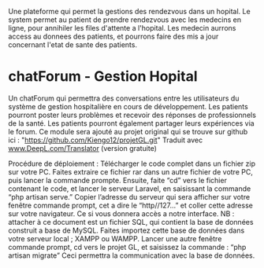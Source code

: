 Une plateforme qui permet la gestions des rendezvous dans un hopital. Le system permet au patient de prendre rendezvous avec les medecins en ligne, pour annihiler les files d'attente a l'hopital. Les medecin aurrons access au donnees des patients, et pourrons faire des mis a jour concernant l'etat de sante des patients.

# chatForum - Gestion Hopital
 Un chatForum qui permettra des conversations entre les utilisateurs du système de gestion hospitalière en cours de développement. Les patients pourront poster leurs problèmes et recevoir des réponses de professionnels de la santé. Les patients pourront également partager leurs expériences via le forum. Ce module sera ajouté au projet original qui se trouve sur github ici : "https://github.com/Kiengo12/projetGL.git"  Traduit avec www.DeepL.com/Translator (version gratuite)

Procédure de déploiement :
Télécharger le code complet dans un fichier zip sur votre PC. 
Faites extraire ce fichier rar dans un autre fichier de votre PC, puis lancer la commande prompte. 
Ensuite, faite “cd” vers le fichier contenant le code, et lancer le serveur Laravel, en saisissant la commande “php artisan serve.”
Copier l’adresse du serveur qui sera afficher sur votre fenêtre commande prompt, cet a dire le “http//127…” et coller cette adresse sur votre navigateur. Ce si vous donnera accès a notre interface.
NB : attacher à ce document est un fichier SQL, qui contient la base de données construit a base de MySQL. Faites importez cette base de données dans votre serveur local ; XAMPP ou WAMPP.
Lancer une autre fenêtre commande prompt, cd vers le projet GL, et saisissez la commande :
“php artisan migrate”
Ceci permettra la communication avec la base de données.
